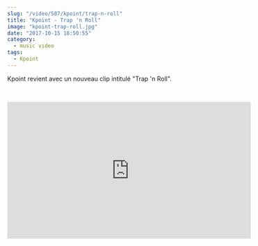 ```yaml
--- 
slug: "/video/587/kpoint/trap-n-roll"
title: "Kpoint - Trap 'n Roll"
image: "kpoint-trap-roll.jpg"
date: "2017-10-15 18:50:55"
category:
  - music video
tags:
  - Kpoint
---
```

<p>Kpoint revient avec un nouveau clip intitulé "Trap 'n Roll".</p><br/><p><iframe width="560" height="315" src="https://www.youtube.com/embed/E-tZkpMPZg8" frameborder="0" allowfullscreen></iframe></p>